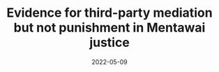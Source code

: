 ---
title: "Evidence for third-party mediation but not punishment in Mentawai justice"
collection: publications
permalink: /publication/2022_singh_garfield_NHB
excerpt: <blockquote>We found no evidence that third parties directly punished transgressors, such as by demanding that transgressors pay tulou or seizing resources from them after they refused to pay. Several researchers have argued that, even if third parties do not directly punish violations, they engage in second-order or indirect enforce- ment, such as by avoiding non-punishers as social partners. We did not find evidence of such higher-order or indirect sanctions.</blockquote>
date: 2022-05-09
venue: 'Nature Human Behavior'
paperurl: '/files/singh_garfield_2022.pdf'
link: 'https://www.nature.com/articles/s41562-022-01341-7'
code: 'https://osf.io/r5jv6/'
citation: 'Manvir Singh and <b>Zachary H. Garfield</b> (2022). &quot;Evidence for third-party mediation but not punishment in Mentawai justice.&quot; <i>Nature Human Behavior</i>. 6.'
---